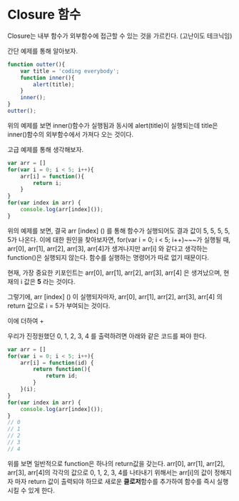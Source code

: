 <h1> Closure 함수
    
</h1>



Closure는 내부 함수가 외부함수에 접근할 수 있는 것을 가르킨다. (고난이도 테크닉임)

간단 예제를 통해 알아보자.

```javascript
function outter(){
    var title = 'coding everybody';  
    function inner(){        
        alert(title);
    }
    inner();
}
outter();
```

위의 예제를 보면 inner()함수가 실행됨과 동시에 alert(title)이 실행되는데 title은 inner()함수의 외부함수에서 가져다 오는 것이다.



고급 예제를 통해 생각해보자.

```javascript
var arr = []
for(var i = 0; i < 5; i++){
    arr[i] = function(){
        return i;
    }
}
for(var index in arr) {
    console.log(arr[index]());
}
```

위의 예제를 보면, 결국 arr [index] () 를 통해 함수가 실행되어도 결과 값이 5, 5, 5, 5, 5가 나온다.
이에 대한 원인을 찾아보자면, for(var i = 0; i < 5; i++)~~~가 실행될 때, arr[0], arr[1], arr[2], arr[3], arr[4]가 생겨나지만 arr[i] 와 같다고 생각하는 function()은 실행되지 않는다. 함수를 실행하는 명령어가 따로 없기 때문이다. 

현재, 가장 중요한 키포인트는 arr[0], arr[1], arr[2], arr[3], arr[4] 은 생겨났으며, 현재의 i 값은 **5** 라는 것이다. 

그렇기에,  arr [index] () 이 실행되자마자, arr[0], arr[1], arr[2], arr[3], arr[4] 의 return 값으로 i = 5가 부여되는 것이다.

이에 더하여 +

우리가 진정원했던 0, 1, 2, 3, 4 를 출력하려면 아래와 같은 코드를 짜야 한다.

```javascript
var arr = []
for(var i = 0; i < 5; i++){
    arr[i] = function(id) {
        return function(){
            return id;
        }
    }(i);
}
for(var index in arr) {
    console.log(arr[index]());
}
// 0
// 1
// 2
// 3
// 4
```

위를 보면 일반적으로 function은 하나의 return값을 갖는다. arr[0], arr[1], arr[2], arr[3], arr[4]의 각각의 값으로 0, 1, 2, 3, 4를 나타내기 위해서는 arr[i]의 값이 정해지자 마자 return 값이 출력되야 하므로 새로운 **클로저**함수를 추가하여 함수를 즉시 실행시킬 수 있게 한다. 



